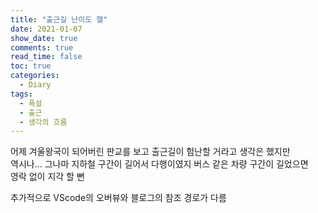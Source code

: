 ```yaml
---
title: "출근길 난이도 헬"
date: 2021-01-07
show_date: true
comments: true
read_time: false
toc: true
categories:
  - Diary
tags:
  - 폭설
  - 출근
  - 생각의 흐름
---
```


어제 겨울왕국이 되어버린 판교를 보고 출근길이 험난할 거라고 생각은 했지만  
역시나... 그나마 지하철 구간이 길어서 다행이였지 버스 같은 차량 구간이 길었으면  
영락 없이 지각 할 뻔

추가적으로 VScode의 오버뷰와 블로그의 참조 경로가 다름
